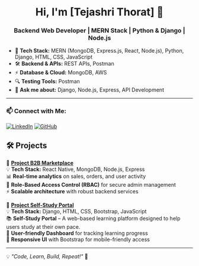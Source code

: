 <h1 align="center">Hi, I'm [Tejashri Thorat] 👋</h1>
<h3 align="center">Backend Web Developer | MERN Stack | Python & Django | Node.js</h3>


- 🚀 **Tech Stack:** MERN (MongoDB, Express.js, React, Node.js), Python, Django, HTML, CSS, JavaScript  
- 🛠 **Backend & APIs:** REST APIs, Postman  
- ⚡ **Database & Cloud:** MongoDB, AWS  
- 🔍 **Testing Tools:** Postman  
- 💬 **Ask me about:** Django, Node.js, Express, API Development  

---

### **📫 Connect with Me:**
[![LinkedIn](https://img.shields.io/badge/LinkedIn-Connect-blue)](https://linkedin.com/in/tejashri-thorat)
[![GitHub](https://img.shields.io/badge/GitHub-Follow-black)](https://github.com/TejashriThorat)

## **🛠️ Projects**

🚀 **[Project B2B Marketplace](https://github.com/TejashriThorat/B2B.git)**  
💡 **Tech Stack:** React Native, MongoDB, Node.js, Express  
📊 **Real-time analytics** on sales, orders, and user activity  
🔐 **Role-Based Access Control (RBAC)** for secure admin management  
⚡ **Scalable architecture** with robust backend services  

🚀 **[Project Self-Study Portal](https://github.com/TejashriThorat/SelfStudyPortal.git)**  
💡 **Tech Stack:** Django, HTML, CSS, Bootstrap, JavaScript  
📚 **Self-Study Portal** – A web-based learning platform designed to help users study at their own pace.  
🎯 **User-friendly Dashboard** for tracking learning progress  
🚀 **Responsive UI** with Bootstrap for mobile-friendly access  

---

💡 _"Code, Learn, Build, Repeat!"_ 🚀
